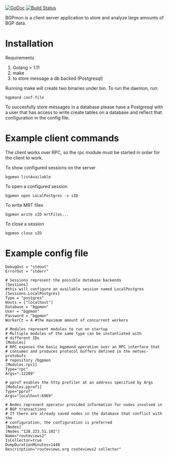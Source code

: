 [![GoDoc](https://godoc.org/github.com/CSUNetSec/bgpmon?status.svg)](https://godoc.org/github.com/CSUNetSec/bgpmon)
[![Build Status](https://travis-ci.org/CSUNetSec/bgpmon.svg?branch=master)](https://travis-ci.org/CSUNetSec/bgpmon)

BGPmon is a client server application to store and analyze large amounts
of BGP data.

# Installation

Requirements
1. Golang > 1.11
2. make
3. to store message a db backed (Postgresql)

Running make will create two binaries under bin. To run the daemon,
run:

    bgpmond conf-file

To succesfully store messages in a database please have a Postgresql with a user that has access to write
create tables on a database and reflect that configuration in the config file.

# Example client commands

The client works over RPC, so the rpc module must be started in order
for the client to work.

To show configured sessions on the server

    bgpmon listAvailable

To open a configured session

    bgpmon open LocalPostgres -s sID

To write MRT files

    bgpmon write sID mrtFiles...

To close a session

    bgpmon close sID

# Example config file

    DebugOut = "stdout"
    ErrorOut = "stderr"

    # Sessions represent the possible database backends
    [Sessions]
    #this will configure an available session named LocalPostgres
    [Sessions.LocalPostgres]
    Type = "postgres"
    Hosts = ["localhost"]
    Database = "bgpmon"
    User = "bgpmon"
    Password = "bgpmon"
    WorkerCt = 4 #the maximum amount of concurrent workers

    # Modules represent modules to run on startup
    # Multiple modules of the same type can be instantiated with
    # different IDs
    [Modules]
    # RPC exposes the basic bgpmond operation over an RPC interface that
    # consumes and produces protocol buffers defined in the netsec-protobufs
    # repository /bgpmon
    [Modules.rpc1]
    Type="rpc"
    Args=":12289"

    # pprof enables the http profiler at an address specified by Args
    [Modules.pprof1]
    Type="pprof"
    Args="localhost:6969"

    # Nodes represent operator provided information for nodes involved in
    # BGP transactions
    # If there are already saved nodes in the database that conflict with the
    # configuration, the configuration is preferred
    [Nodes]
    [Nodes."128.223.51.102"]
    Name="routeviews2"
    IsCollector=true
    DumpDurationMinutes=1440
    Descritption="routeviews.org routeviews2 collector"
